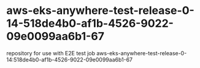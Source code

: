 # aws-eks-anywhere-test-release-0-14-518de4b0-af1b-4526-9022-09e0099aa6b1-67
repository for use with E2E test job aws-eks-anywhere-test-release-0-14:518de4b0-af1b-4526-9022-09e0099aa6b1-67

